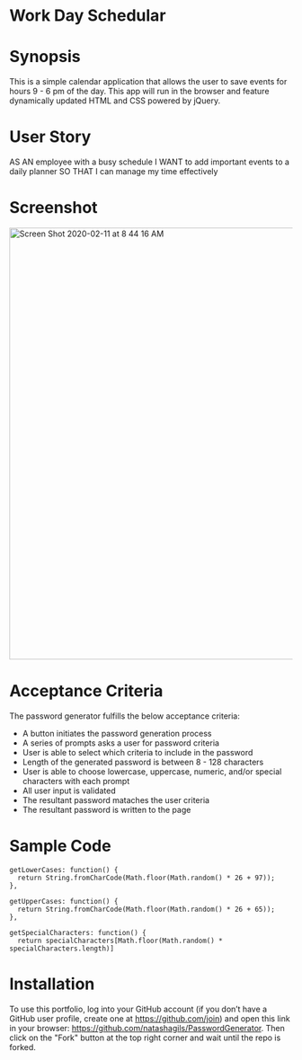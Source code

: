 
# Work Day Schedular 

# Synopsis
This is a simple calendar application that allows the user to save events for hours 9 - 6 pm of the day. This app will run in the browser and feature dynamically updated HTML and CSS powered by jQuery.

# User Story

AS AN employee with a busy schedule
I WANT to add important events to a daily planner
SO THAT I can manage my time effectively


# Screenshot 
<img width="769" alt="Screen Shot 2020-02-11 at 8 44 16 AM" src="https://user-images.githubusercontent.com/56641651/74241794-ba2ec500-4caa-11ea-9221-ee0a7684e86b.png">

# Acceptance Criteria 
The password generator fulfills the below acceptance criteria: 

* A button initiates the password generation process
* A series of prompts asks a user for password criteria
* User is able to select which criteria to include in the password
* Length of the generated password is between 8 - 128 characters
* User is able to choose lowercase, uppercase, numeric, and/or special characters with each prompt 
* All user input is validated
* The resultant password mataches the user criteria 
* The resultant password is written to the page 

# Sample Code


    getLowerCases: function() {
      return String.fromCharCode(Math.floor(Math.random() * 26 + 97));
    },

    getUpperCases: function() {
      return String.fromCharCode(Math.floor(Math.random() * 26 + 65));
    },

    getSpecialCharacters: function() {
      return specialCharacters[Math.floor(Math.random() * specialCharacters.length)]
 
  
  
 # Installation
To use this portfolio, log into your GitHub account (if you don’t have a GitHub user profile, create one at https://github.com/join) and open this link in your browser: https://github.com/natashagils/PasswordGenerator. Then click on the "Fork" button at the top right corner and wait until the repo is forked. 




